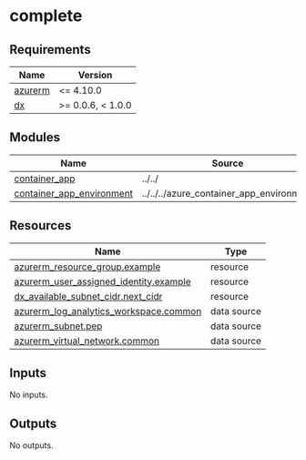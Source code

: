 # complete

<!-- BEGIN_TF_DOCS -->
## Requirements

| Name | Version |
|------|---------|
| <a name="requirement_azurerm"></a> [azurerm](#requirement\_azurerm) | <= 4.10.0 |
| <a name="requirement_dx"></a> [dx](#requirement\_dx) | >= 0.0.6, < 1.0.0 |

## Modules

| Name | Source | Version |
|------|--------|---------|
| <a name="module_container_app"></a> [container\_app](#module\_container\_app) | ../../ | n/a |
| <a name="module_container_app_environment"></a> [container\_app\_environment](#module\_container\_app\_environment) | ../../../azure_container_app_environment | n/a |

## Resources

| Name | Type |
|------|------|
| [azurerm_resource_group.example](https://registry.terraform.io/providers/hashicorp/azurerm/latest/docs/resources/resource_group) | resource |
| [azurerm_user_assigned_identity.example](https://registry.terraform.io/providers/hashicorp/azurerm/latest/docs/resources/user_assigned_identity) | resource |
| [dx_available_subnet_cidr.next_cidr](https://registry.terraform.io/providers/pagopa-dx/azure/latest/docs/resources/available_subnet_cidr) | resource |
| [azurerm_log_analytics_workspace.common](https://registry.terraform.io/providers/hashicorp/azurerm/latest/docs/data-sources/log_analytics_workspace) | data source |
| [azurerm_subnet.pep](https://registry.terraform.io/providers/hashicorp/azurerm/latest/docs/data-sources/subnet) | data source |
| [azurerm_virtual_network.common](https://registry.terraform.io/providers/hashicorp/azurerm/latest/docs/data-sources/virtual_network) | data source |

## Inputs

No inputs.

## Outputs

No outputs.
<!-- END_TF_DOCS -->
